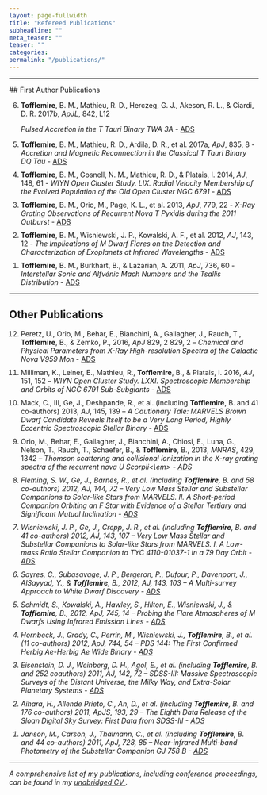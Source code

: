 ```yaml
---
layout: page-fullwidth
title: "Refereed Publications"
subheadline: ""
meta_teaser: ""
teaser: ""
categories:
permalink: "/publications/"
---
```

<!--more-->
<hr>
## First Author Publications

<ol reversed>
  <li style="margin-bottom: 10px;"> <b>Tofflemire</b>, B. M., Mathieu, R. D., Herczeg, G. J., Akeson, R. L., & Ciardi, D. R. 2017b, <em>ApJL</em>, 842, L12
    
  <em>Pulsed Accretion in the T Tauri Binary TWA 3A</em> - <a href='http://adsabs.harvard.edu/abs/2017ApJ...842L..12T' target="_blank">ADS</a> </li>

  <li style="margin-bottom: 10px;"> <b>Tofflemire</b>, B. M., Mathieu, R. D., Ardila, D. R., et al. 2017a, <em>ApJ</em>, 835, 8 - <em>Accretion and Magnetic Reconnection in the Classical T Tauri Binary DQ Tau</em> - <a href='http://adsabs.harvard.edu/abs/2017ApJ...835....8T' target="_blank">ADS</a> </li>
  
  <li style="margin-bottom: 10px;"> <b>Tofflemire</b>, B. M., Gosnell, N. M., Mathieu, R. D., & Platais, I. 2014, <em>AJ</em>, 148, 61 - <em>WIYN Open Cluster Study. LIX. Radial Velocity Membership of the Evolved Population of the Old Open Cluster NGC 6791</em> - <a href='http://adsabs.harvard.edu/abs/2014AJ....148...61T' target="_blank">ADS</a> </li>
 
  <li style="margin-bottom: 10px;"> <b>Tofflemire</b>, B. M., Orio, M., Page, K. L., et al.  2013, <em>ApJ</em>, 779, 22 - <em>X-Ray Grating Observations of Recurrent Nova T Pyxidis during the 2011 Outburst</em> - <a href='http://adsabs.harvard.edu/abs/2013ApJ...779...22T' target="_blank">ADS</a> </li>
  
  <li style="margin-bottom: 10px;"> <b>Tofflemire</b>, B. M., Wisniewski, J. P., Kowalski, A. F., et al. 2012, <em>AJ</em>, 143, 12 - <em>The Implications of M Dwarf Flares on the Detection and Characterization of Exoplanets at Infrared Wavelengths</em> - <a href='http://adsabs.harvard.edu/abs/2012AJ....143...12T' target="_blank">ADS</a> </li> 
  
  <li style="margin-bottom: 10px;"> <b>Tofflemire</b>, B. M., Burkhart, B., & Lazarian, A. 2011, <em>ApJ</em>, 736, 60 - <em>Interstellar Sonic and Alfvénic Mach Numbers and the Tsallis Distribution</em> - <a href='http://adsabs.harvard.edu/abs/2011ApJ...736...60T' target="_blank">ADS</a> </li>
</ol>

<hr>

## Other Publications
<ol reversed>
  <li style="margin-bottom: 10px;"> Peretz, U., Orio, M., Behar, E., Bianchini, A., Gallagher, J., Rauch, T., <b>Tofflemire</b>, B., & Zemko, P., 2016, <em>ApJ</em> 829, 2 829, 2 – <em>Chemical and Physical Parameters from X-Ray High-resolution Spectra of the Galactic Nova V959 Mon</em> - <a href='http://adsabs.harvard.edu/abs/2016ApJ...829....2P' target="_blank">ADS</a> </li>
    
  <li style="margin-bottom: 10px;"> Milliman, K., Leiner, E., Mathieu, R., <b>Tofflemire</b>, B., & Platais, I. 2016, <em>AJ</em>, 151, 152 – <em>WIYN Open Cluster Study. LXXI. Spectroscopic Membership and Orbits of NGC 6791 Sub-Subgiants</em>  - <a href='http://adsabs.harvard.edu/abs/2016AJ....151..152M' target="_blank">ADS</a> </li>

  <li style="margin-bottom: 10px;"> Mack, C., III, Ge, J., Deshpande, R., et al. (including <b>Tofflemire</b>, B. and 41 co-authors) 2013, <em>AJ</em>, 145, 139 – <em>A Cautionary Tale: MARVELS Brown Dwarf Candidate Reveals Itself to be a Very Long Period, Highly Eccentric Spectroscopic Stellar Binary</em> - <a href='http://adsabs.harvard.edu/abs/2013AJ....145..139M' target="_blank">ADS</a> </li>

  <li style="margin-bottom: 10px;"> Orio, M., Behar, E., Gallagher, J., Bianchini, A., Chiosi, E., Luna, G., Nelson, T., Rauch,
T., Schaefer, B., & <b>Tofflemire</b>, B., 2013, <em>MNRAS</em>, 429, 1342 – <em>Thomson scattering and collisional ionization in the X-ray grating spectra of the recurrent nova U Scorpii<\em> - <a href='http://adsabs.harvard.edu/abs/2013MNRAS.429.1342O' target="_blank">ADS</a> </li>
  
  <li style="margin-bottom: 10px;"> Fleming, S. W., Ge, J., Barnes, R., et al. (including <b>Tofflemire</b>, B. and 58 co-authors) 2012, <em>AJ</em>, 144, 72 – <em>Very Low Mass Stellar and Substellar Companions to Solar-like Stars from
MARVELS. II. A Short-period Companion Orbiting an F Star with Evidence of a Stellar Tertiary and Significant Mutual Inclination </em> - <a href='http://adsabs.harvard.edu/abs/2012AJ....144...72F' target="_blank">ADS</a> </li>

  <li style="margin-bottom: 10px;"> Wisniewski, J. P., Ge, J., Crepp, J. R., et al. (including <b>Tofflemire</b>, B. and 41 co-authors) 2012, <em>AJ</em>, 143, 107 – <em>Very Low Mass Stellar and Substellar Companions to Solar-like Stars from MARVELS. I. A Low-mass Ratio Stellar Companion to TYC 4110-01037-1 in a 79 Day Orbit</em> - <a href='http://adsabs.harvard.edu/abs/2012AJ....143..107W' target="_blank">ADS</a> </li>
  
  <li style="margin-bottom: 10px;"> Sayres, C., Subasavage, J. P., Bergeron, P., Dufour, P., Davenport, J., AlSayyad, Y., &
<b>Tofflemire</b>, B., 2012, <em>AJ</em>, 143, 103 – <em>A Multi-survey Approach to White Dwarf Discovery</em> -  <a href='http://adsabs.harvard.edu/abs/2012AJ....143..103S' target="_blank">ADS</a> </li>

  <li style="margin-bottom: 10px;"> Schmidt, S., Kowalski, A., Hawley, S., Hilton, E., Wisniewski, J., & <b>Tofflemire</b>, B., 2012, <em>ApJ</em>, 745, 14 – <em>Probing the Flare Atmospheres of M Dwarfs Using Infrared Emission Lines</em> - <a href='http://adsabs.harvard.edu/abs/2012ApJ...745...14S' target="_blank">ADS</a> </li>
  
  <li style="margin-bottom: 10px;"> Hornbeck, J., Grady, C., Perrin, M., Wisniewski, J., <b>Tofflemire</b>, B., et al. (11 co-authors) 2012, <em>ApJ</em>, 744, 54 – <em>PDS 144: The First Confirmed Herbig Ae-Herbig Ae Wide Binary</em> - <a href='http://adsabs.harvard.edu/abs/2012ApJ...744...54H' target="_blank">ADS</a> </li>
  
  <li style="margin-bottom: 10px;"> Eisenstein, D. J., Weinberg, D. H., Agol, E., et al. (including <b>Tofflemire</b>, B. and 252 coauthors) 2011, <em>AJ</em>, 142, 72 – <em>SDSS-III: Massive Spectroscopic Surveys of the Distant Universe,
the Milky Way, and Extra-Solar Planetary Systems</em> - <a href='http://adsabs.harvard.edu/abs/2011AJ....142...72E' target="_blank">ADS</a> </li>

  <li style="margin-bottom: 10px;"> Aihara, H., Allende Prieto, C., An, D., et al. (including <b>Tofflemire</b>, B. and 176 co-authors) 2011, <em>ApJS</em>, 193, 29 – <em>The Eighth Data Release of the Sloan Digital Sky Survey: First Data from SDSS-III</em> - <a href='http://adsabs.harvard.edu/abs/2011ApJS..193...29A' target="_blank">ADS</a> </li>
  
  <li style="margin-bottom: 10px;"> Janson, M., Carson, J., Thalmann, C., et al. (including <b>Tofflemire</b>, B. and 44 co-authors) 2011, <em>ApJ</em>, 728, 85 – <em>Near-infrared Multi-band Photometry of the Substellar Companion GJ 758 B</em> - <a href='http://adsabs.harvard.edu/abs/2011ApJ...728...85J' target="_blank">ADS</a> </li>
</ol>
<hr>
A comprehensive list of my publications, including conference proceedings, can be found in my <a href='/local_files/Tofflemire_CV.pdf' target="_blank"> unabridged CV </a>. 
